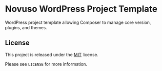 # Novuso WordPress Project Template

WordPress project template allowing Composer to manage core version, plugins, and themes.

## License

This project is released under the [MIT](http://opensource.org/licenses/MIT)
license.

Please see `LICENSE` for more information.
